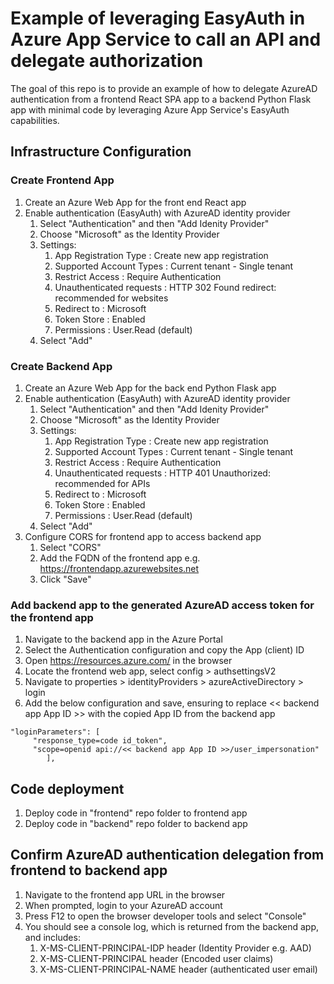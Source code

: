 # Example of leveraging EasyAuth in Azure App Service to call an API and delegate authorization

The goal of this repo is to provide an example of how to delegate AzureAD authentication from a frontend React SPA app to a backend Python Flask app with minimal code by leveraging Azure App Service's EasyAuth capabilities.

## Infrastructure Configuration

### Create Frontend App

 1. Create an Azure Web App for the front end React app
 2. Enable authentication (EasyAuth) with AzureAD identity provider
    1. Select "Authentication" and then "Add Idenity Provider"
    2. Choose "Microsoft" as the Identity Provider
    3. Settings:
       1. App Registration Type : Create new app registration
       2. Supported Account Types : Current tenant - Single tenant
       3. Restrict Access : Require Authentication
       4. Unauthenticated requests : HTTP 302 Found redirect: recommended for websites
       5. Redirect to : Microsoft
       6. Token Store : Enabled
       7. Permissions : User.Read (default)
    4. Select "Add"
   
 ### Create Backend App
 
 1. Create an Azure Web App for the back end Python Flask app
 2. Enable authentication (EasyAuth) with AzureAD identity provider
    1. Select "Authentication" and then "Add Idenity Provider"
    2. Choose "Microsoft" as the Identity Provider
    3. Settings:
       1. App Registration Type : Create new app registration
       2. Supported Account Types : Current tenant - Single tenant
       3. Restrict Access : Require Authentication
       4. Unauthenticated requests : HTTP 401 Unauthorized: recommended for APIs
       5. Redirect to : Microsoft
       6. Token Store : Enabled
       7. Permissions : User.Read (default)
    4. Select "Add"
 3. Configure CORS for frontend app to access backend app
     1. Select "CORS"
     2. Add the FQDN of the frontend app e.g. https://frontendapp.azurewebsites.net
     3. Click "Save"


### Add backend app to the generated AzureAD access token for the frontend app

 1. Navigate to the backend app in the Azure Portal
 2. Select the Authentication configuration and copy the App (client) ID
 3. Open https://resources.azure.com/ in the browser
 4. Locate the frontend web app, select config > authsettingsV2
 5. Navigate to properties > identityProviders > azureActiveDirectory > login
 6. Add the below configuration and save, ensuring to replace << backend app App ID >> with the copied App ID from the backend app

```
"loginParameters": [
     "response_type=code id_token",
     "scope=openid api://<< backend app App ID >>/user_impersonation"
        ],
```

## Code deployment

1. Deploy code in "frontend" repo folder to frontend app
2. Deploy code in "backend" repo folder to backend app

## Confirm AzureAD authentication delegation from frontend to backend app

1. Navigate to the frontend app URL in the browser
2. When prompted, login to your AzureAD account
3. Press F12 to open the browser developer tools and select "Console"
4. You should see a console log, which is returned from the backend app, and includes:
    1. X-MS-CLIENT-PRINCIPAL-IDP header (Identity Provider e.g. AAD)
    2. X-MS-CLIENT-PRINCIPAL header (Encoded user claims)
    3. X-MS-CLIENT-PRINCIPAL-NAME header (authenticated user email)
